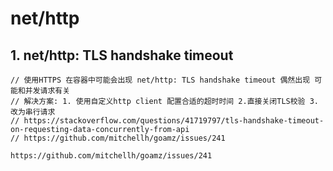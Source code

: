 # net/http

## 1. net/http: TLS handshake timeout

```
// 使用HTTPS 在容器中可能会出现 net/http: TLS handshake timeout 偶然出现 可能和并发请求有关
// 解决方案: 1. 使用自定义http client 配置合适的超时时间 2.直接关闭TLS校验 3.改为串行请求
// https://stackoverflow.com/questions/41719797/tls-handshake-timeout-on-requesting-data-concurrently-from-api
// https://github.com/mitchellh/goamz/issues/241
```



```sh
https://github.com/mitchellh/goamz/issues/241
```

